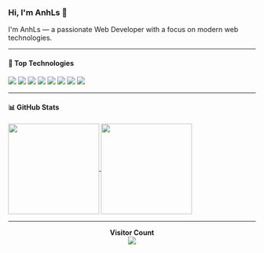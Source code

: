### Hi, I'm AnhLs 👋

I'm AnhLs — a passionate Web Developer with a focus on modern web technologies.

---

#### 🚀 Top Technologies

<p align="left">
  <img src="https://img.shields.io/badge/-React-61DBFB?style=for-the-badge&labelColor=black&logo=react&logoColor=61DBFB" />
  <img src="https://img.shields.io/badge/-Next.js-000?style=for-the-badge&labelColor=black&logo=next.js&logoColor=white" />
  <img src="https://img.shields.io/badge/-Vue.js-42b883?style=for-the-badge&labelColor=black&logo=vue.js&logoColor=42b883" />
  <img src="https://img.shields.io/badge/-Nuxt.js-00DC82?style=for-the-badge&labelColor=black&logo=nuxt.js&logoColor=00DC82" />
  <img src="https://img.shields.io/badge/-JavaScript-F0DB4F?style=for-the-badge&labelColor=black&logo=javascript&logoColor=F0DB4F" />
  <img src="https://img.shields.io/badge/-TypeScript-007ACC?style=for-the-badge&labelColor=black&logo=typescript&logoColor=007ACC" />
  <img src="https://img.shields.io/badge/-Node.js-3C873A?style=for-the-badge&labelColor=black&logo=node.js&logoColor=3C873A" />
  <img src="https://img.shields.io/badge/-Express.js-404D59?style=for-the-badge&labelColor=black&logo=express&logoColor=white" />
</p>

---

#### 📊 GitHub Stats

<a href="https://github.com/anhcaols">
  <img align="center" src="https://github-readme-stats.vercel.app/api?username=anhcaols&show_icons=true&include_all_commits=true&theme=synthwave&hide_border=true" height="185px" />
</a>
<a href="https://github.com/anhcaols">
  <img align="center" src="https://github-readme-stats-one-bice.vercel.app/api/top-langs/?username=anhcaols&hide_border=true&layout=compact&langs_count=8&theme=synthwave&role=OWNER,COLLABORATOR" height="185px" />
</a>

---

<p align="center">
  <b>Visitor Count</b><br>
  <img src="https://profile-counter.glitch.me/anhcaols/count.svg" />
</p>
